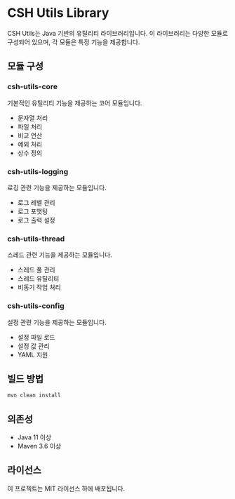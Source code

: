 # CSH Utils Library

CSH Utils는 Java 기반의 유틸리티 라이브러리입니다. 이 라이브러리는 다양한 모듈로 구성되어 있으며, 각 모듈은 특정 기능을 제공합니다.

## 모듈 구성

### csh-utils-core
기본적인 유틸리티 기능을 제공하는 코어 모듈입니다.
- 문자열 처리
- 파일 처리
- 비교 연산
- 예외 처리
- 상수 정의

### csh-utils-logging
로깅 관련 기능을 제공하는 모듈입니다.
- 로그 레벨 관리
- 로그 포맷팅
- 로그 출력 설정

### csh-utils-thread
스레드 관련 기능을 제공하는 모듈입니다.
- 스레드 풀 관리
- 스레드 유틸리티
- 비동기 작업 처리

### csh-utils-config
설정 관련 기능을 제공하는 모듈입니다.
- 설정 파일 로드
- 설정 값 관리
- YAML 지원

## 빌드 방법

```bash
mvn clean install
```

## 의존성

- Java 11 이상
- Maven 3.6 이상

## 라이선스

이 프로젝트는 MIT 라이선스 하에 배포됩니다. 